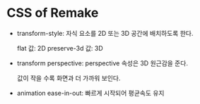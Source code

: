 # CSS of Remake

- transform-style: 자식 요소를 2D 또는 3D 공간에 배치하도록 한다.

  flat 값: 2D
  preserve-3d 값: 3D

- transform perspective: perspective 속성은 3D 원근감을 준다.

  값이 작을 수록 화면과 더 가까워 보인다.

- animation ease-in-out: 빠르게 시작되어 평균속도 유지
